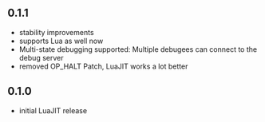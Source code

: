 ## 0.1.1
* stability improvements
* supports Lua as well now
* Multi-state debugging supported: Multiple debugees can connect to the debug server
* removed OP_HALT Patch, LuaJIT works a lot better

## 0.1.0
* initial LuaJIT release